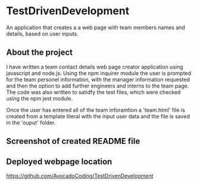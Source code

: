 # TestDrivenDevelopment
An application that creates a a web page with team members names and details, based on user inputs. 

## About the project
I have written a team contact details web page creator application using javascript and node.js. Using the npm inquirer module the user is prompted for the team personel information, with the manager information requested and then the option to add further engineers and interns to the team page. The code was also written to satidfy the test files, which were checked using the npm jest module.

Once the user has entered all of the team inforamtion a 'team.html' file is created from a template literal with the input user data and the file is saved in the 'ouput' folder.


## Screenshot of created README file


## Deployed webpage location
https://github.com/AvocadoCoding/TestDrivenDevelopment